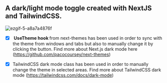 ## A dark/light mode toggle created with NextJS and TailwindCSS.

![ezgif-5-a8a7a4876f](https://user-images.githubusercontent.com/18092960/191075279-a63d182e-496d-4cb1-af43-9c269885b9e0.gif)

- [x] <b> UseTheme hook </b> from next-themes has been used in order to sync with the theme from windows and tabs but also to manually change it by clicking the button. Find more about Next.js dark mode here (https://github.com/pacocoursey/next-themes)
  
- [x] TailwindCSS dark mode class has been used in order to manually change the theme in selected areas. Find more about TailwindCSS dark mode (https://tailwindcss.com/docs/dark-mode)
  
  





